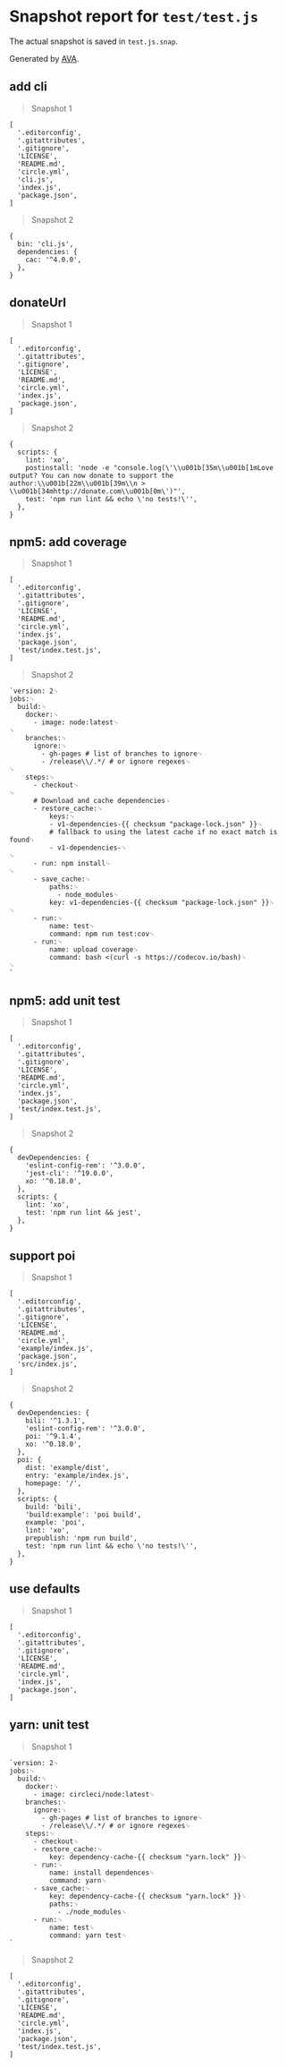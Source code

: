 # Snapshot report for `test/test.js`

The actual snapshot is saved in `test.js.snap`.

Generated by [AVA](https://ava.li).

## add cli

> Snapshot 1

    [
      '.editorconfig',
      '.gitattributes',
      '.gitignore',
      'LICENSE',
      'README.md',
      'circle.yml',
      'cli.js',
      'index.js',
      'package.json',
    ]

> Snapshot 2

    {
      bin: 'cli.js',
      dependencies: {
        cac: '^4.0.0',
      },
    }

## donateUrl

> Snapshot 1

    [
      '.editorconfig',
      '.gitattributes',
      '.gitignore',
      'LICENSE',
      'README.md',
      'circle.yml',
      'index.js',
      'package.json',
    ]

> Snapshot 2

    {
      scripts: {
        lint: 'xo',
        postinstall: 'node -e "console.log(\'\\u001b[35m\\u001b[1mLove output? You can now donate to support the author:\\u001b[22m\\u001b[39m\\n > \\u001b[34mhttp://donate.com\\u001b[0m\')"',
        test: 'npm run lint && echo \'no tests!\'',
      },
    }

## npm5: add coverage

> Snapshot 1

    [
      '.editorconfig',
      '.gitattributes',
      '.gitignore',
      'LICENSE',
      'README.md',
      'circle.yml',
      'index.js',
      'package.json',
      'test/index.test.js',
    ]

> Snapshot 2

    `version: 2␊
    jobs:␊
      build:␊
        docker:␊
          - image: node:latest␊
    ␊
        branches:␊
          ignore:␊
            - gh-pages # list of branches to ignore␊
            - /release\\/.*/ # or ignore regexes␊
    ␊
        steps:␊
          - checkout␊
    ␊
          # Download and cache dependencies␊
          - restore_cache:␊
              keys:␊
              - v1-dependencies-{{ checksum "package-lock.json" }}␊
              # fallback to using the latest cache if no exact match is found␊
              - v1-dependencies-␊
    ␊
          - run: npm install␊
    ␊
          - save_cache:␊
              paths:␊
                - node_modules␊
              key: v1-dependencies-{{ checksum "package-lock.json" }}␊
    ␊
          - run:␊
              name: test␊
              command: npm run test:cov␊
          - run:␊
              name: upload coverage␊
              command: bash <(curl -s https://codecov.io/bash)␊
    ␊
    `

## npm5: add unit test

> Snapshot 1

    [
      '.editorconfig',
      '.gitattributes',
      '.gitignore',
      'LICENSE',
      'README.md',
      'circle.yml',
      'index.js',
      'package.json',
      'test/index.test.js',
    ]

> Snapshot 2

    {
      devDependencies: {
        'eslint-config-rem': '^3.0.0',
        'jest-cli': '^19.0.0',
        xo: '^0.18.0',
      },
      scripts: {
        lint: 'xo',
        test: 'npm run lint && jest',
      },
    }

## support poi

> Snapshot 1

    [
      '.editorconfig',
      '.gitattributes',
      '.gitignore',
      'LICENSE',
      'README.md',
      'circle.yml',
      'example/index.js',
      'package.json',
      'src/index.js',
    ]

> Snapshot 2

    {
      devDependencies: {
        bili: '^1.3.1',
        'eslint-config-rem': '^3.0.0',
        poi: '^9.1.4',
        xo: '^0.18.0',
      },
      poi: {
        dist: 'example/dist',
        entry: 'example/index.js',
        homepage: '/',
      },
      scripts: {
        build: 'bili',
        'build:example': 'poi build',
        example: 'poi',
        lint: 'xo',
        prepublish: 'npm run build',
        test: 'npm run lint && echo \'no tests!\'',
      },
    }

## use defaults

> Snapshot 1

    [
      '.editorconfig',
      '.gitattributes',
      '.gitignore',
      'LICENSE',
      'README.md',
      'circle.yml',
      'index.js',
      'package.json',
    ]

## yarn: unit test

> Snapshot 1

    `version: 2␊
    jobs:␊
      build:␊
        docker:␊
          - image: circleci/node:latest␊
        branches:␊
          ignore:␊
            - gh-pages # list of branches to ignore␊
            - /release\\/.*/ # or ignore regexes␊
        steps:␊
          - checkout␊
          - restore_cache:␊
              key: dependency-cache-{{ checksum "yarn.lock" }}␊
          - run:␊
              name: install dependences␊
              command: yarn␊
          - save_cache:␊
              key: dependency-cache-{{ checksum "yarn.lock" }}␊
              paths:␊
                - ./node_modules␊
          - run:␊
              name: test␊
              command: yarn test␊
    `

> Snapshot 2

    [
      '.editorconfig',
      '.gitattributes',
      '.gitignore',
      'LICENSE',
      'README.md',
      'circle.yml',
      'index.js',
      'package.json',
      'test/index.test.js',
    ]

